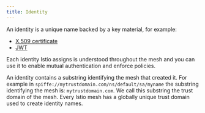 ```yaml
---
title: Identity
---
```


An identity is a unique name backed by a key material, for
example:

- [X.509 certificate](https://en.wikipedia.org/wiki/X.509)
- [JWT](https://en.wikipedia.org/wiki/JSON_Web_Token)

Each identity Istio assigns is understood throughout the mesh and you can use it
to enable mutual authentication and enforce policies.

An identity contains a substring identifying the mesh that created it. For
example in `spiffe://mytrustdomain.com/ns/default/sa/myname` the substring
identifying the mesh is: `mytrustdomain.com`. We call this substring the trust
domain of the mesh. Every Istio mesh has a globally unique trust domain used to
create identity names.

